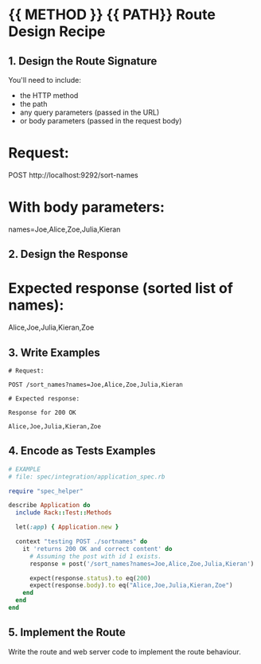# {{ METHOD }} {{ PATH}} Route Design Recipe

## 1. Design the Route Signature

You'll need to include:
  * the HTTP method
  * the path
  * any query parameters (passed in the URL)
  * or body parameters (passed in the request body)

# Request:
POST http://localhost:9292/sort-names

# With body parameters:
names=Joe,Alice,Zoe,Julia,Kieran

## 2. Design the Response

# Expected response (sorted list of names):
Alice,Joe,Julia,Kieran,Zoe

## 3. Write Examples

```
# Request:

POST /sort_names?names=Joe,Alice,Zoe,Julia,Kieran

# Expected response:

Response for 200 OK

Alice,Joe,Julia,Kieran,Zoe
```

## 4. Encode as Tests Examples

```ruby
# EXAMPLE
# file: spec/integration/application_spec.rb

require "spec_helper"

describe Application do
  include Rack::Test::Methods

  let(:app) { Application.new }

  context "testing POST ./sortnames" do
    it 'returns 200 OK and correct content' do
      # Assuming the post with id 1 exists.
      response = post('/sort_names?names=Joe,Alice,Zoe,Julia,Kieran')

      expect(response.status).to eq(200)
      expect(response.body).to eq("Alice,Joe,Julia,Kieran,Zoe")
    end
  end
end
```

## 5. Implement the Route

Write the route and web server code to implement the route behaviour.
